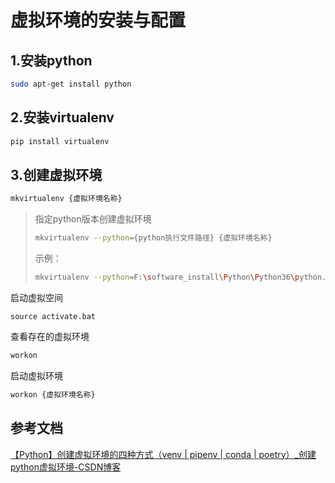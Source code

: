 # 虚拟环境的安装与配置

## 1.安装python

```bash
sudo apt-get install python
```

## 2.安装virtualenv

```bash
pip install virtualenv
```

## 3.创建虚拟环境

```bash
mkvirtualenv {虚拟环境名称}
```

> 指定python版本创建虚拟环境
>
> ```bash
> mkvirtualenv --python={python执行文件路径} {虚拟环境名称}
> ```
>
> 示例：
>
> ```bash
> mkvirtualenv --python=F:\software_install\Python\Python36\python.exe {虚拟环境名称}
> ```

启动虚拟空间

```
source activate.bat 
```

查看存在的虚拟环境

```bash
workon
```

启动虚拟环境

```bash
workon {虚拟环境名称}
```

## 参考文档

[【Python】创建虚拟环境的四种方式（venv | pipenv | conda | poetry）_创建python虚拟环境-CSDN博客](https://blog.csdn.net/qq_42951560/article/details/124224972)

